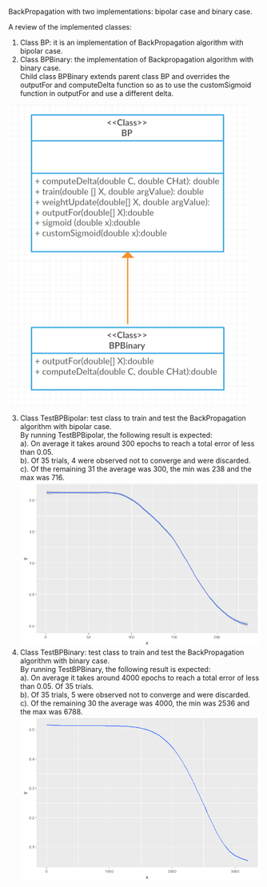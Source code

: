 BackPropagation with two implementations: bipolar case and binary case.

A review of the implemented classes:
1. Class BP: it is an implementation of BackPropagation algorithm with bipolar case.    
2. Class BPBinary: the implementation of Backpropagation algorithm with binary case.   
                 Child class BPBinary extends parent class BP and overrides the outputFor and computeDelta function so as to use the 
                 customSigmoid function in outputFor and use a different delta.  
  
![class inheritance](class_inheritance.png)

3. Class TestBPBipolar: test class to train and test the BackPropagation algorithm with bipolar case.  
                 By running TestBPBipolar, the following result is expected:  
                   a). On average it takes around 300 epochs to reach a total error of less than 0.05.  
                   b). Of 35 trials, 4 were observed not to converge and were discarded.  
                   c). Of the remaining 31 the average was 300, the min was 238 and the max was 716.  
                   ![total squared error for bipolar representation of XOR problem](bipolar.png)
4. Class TestBPBinary: test class to train and test the BackPropagation algorithm with binary case.  
                 By running TestBPBinary, the following result is expected:  
                   a). On average it takes around 4000 epochs to reach a total error of less than 0.05. Of 35 trials.   
                   b). Of 35 trials, 5 were observed not to converge and were discarded.    
                   c). Of the remaining 30 the average was 4000, the min was 2536 and the max was 6788.  
                   ![total squared error for binary representation of XOR problem](binary.png)   
                 
                

